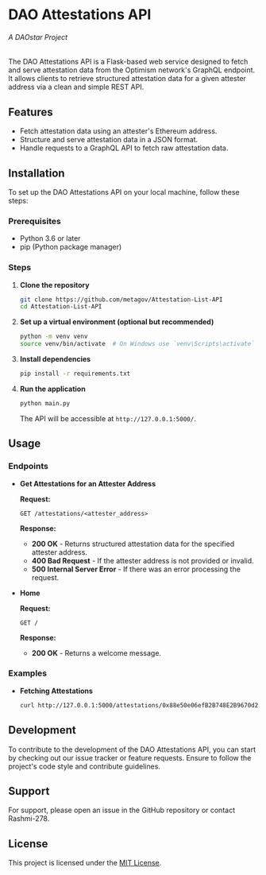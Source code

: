 # DAO Attestations API
###### A DAOstar Project

The DAO Attestations API is a Flask-based web service designed to fetch and serve attestation data from the Optimism network's GraphQL endpoint. It allows clients to retrieve structured attestation data for a given attester address via a clean and simple REST API.

## Features

- Fetch attestation data using an attester's Ethereum address.
- Structure and serve attestation data in a JSON format.
- Handle requests to a GraphQL API to fetch raw attestation data.

## Installation

To set up the DAO Attestations API on your local machine, follow these steps:

### Prerequisites

- Python 3.6 or later
- pip (Python package manager)

### Steps

1. **Clone the repository**

   ```bash
   git clone https://github.com/metagov/Attestation-List-API
   cd Attestation-List-API
   ```

2. **Set up a virtual environment (optional but recommended)**

   ```bash
   python -m venv venv
   source venv/bin/activate  # On Windows use `venv\Scripts\activate`
   ```

3. **Install dependencies**

   ```bash
   pip install -r requirements.txt
   ```

4. **Run the application**

   ```bash
   python main.py
   ```

   The API will be accessible at `http://127.0.0.1:5000/`.

## Usage

### Endpoints

- **Get Attestations for an Attester Address**

  **Request:**

  `GET /attestations/<attester_address>`

  **Response:**

  - **200 OK** - Returns structured attestation data for the specified attester address.
  - **400 Bad Request** - If the attester address is not provided or invalid.
  - **500 Internal Server Error** - If there was an error processing the request.

- **Home**

  **Request:**

  `GET /`

  **Response:**

  - **200 OK** - Returns a welcome message.

### Examples

- **Fetching Attestations**

  ```bash
  curl http://127.0.0.1:5000/attestations/0x88e50e06efB2B748E2B9670d2a66682371673888
  ```

## Development

To contribute to the development of the DAO Attestations API, you can start by checking out our issue tracker or feature requests. Ensure to follow the project's code style and contribute guidelines.

## Support

For support, please open an issue in the GitHub repository or contact Rashmi-278.

## License

This project is licensed under the [MIT License](LICENSE.md).
